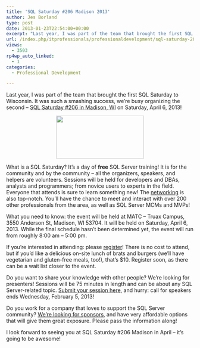 ```yaml
---
title: 'SQL Saturday #206 Madison 2013'
author: Jes Borland
type: post
date: 2013-01-23T22:54:00+00:00
excerpt: "Last year, I was part of the team that brought the first SQL Saturday to Wisconsin. It was such a smashing success, we're busy organizing the second - SQL Saturday #206 in Madison, WI on Saturday, April 6, 2013!"
url: /index.php/itprofessionals/professionaldevelopment/sql-saturday-206-madison-2013/
views:
  - 3503
rp4wp_auto_linked:
  - 1
categories:
  - Professional Development

---
```

Last year, I was part of the team that brought the first SQL Saturday to Wisconsin. It was such a smashing success, we&#8217;re busy organizing the second &#8211; [SQL Saturday #206 in Madison, WI][1] on Saturday, April 6, 2013!

<p style="text-align: center;">
  <img style="vertical-align: middle;" src="http://www.sqlsaturday.com/images/sqlsat206_web.png" alt="" width="236" height="115" />
</p>

What is a SQL Saturday? It&#8217;s a day of **free** SQL Server training! It is for the community and by the community &#8211; all the organizers, speakers, and helpers are volunteers. Sessions will be held for developers and DBAs, analysts and programmers; from novice users to experts in the field. Everyone that attends is sure to learn something new! The [networking][2] is also top-notch. You&#8217;ll have the chance to meet and interact with over 200 other professionals from the area, as well as SQL Server MCMs and MVPs!

What you need to know: the event will be held at MATC &#8211; Truax Campus, 3550 Anderson St, Madison, WI 53704. It will be held on Saturday, April 6, 2013. While the final schedule hasn&#8217;t been determined yet, the event will run from roughly 8:00 am &#8211; 5:00 pm.

If you&#8217;re interested in attending: please [register][3]! There is no cost to attend, but if you&#8217;d like a delicious on-site lunch of brats and burgers (we&#8217;ll have vegetarian and gluten-free meals, too!), that&#8217;s $10. Register soon, as there can be a wait list closer to the event.

Do you want to share your knowledge with other people? We&#8217;re looking for presenters! Sessions will be 75 minutes in length and can be about any SQL Server-related topic. [Submit your session here][4], and hurry: call for speakers ends Wednesday, February 5, 2013!

Do you work for a company that loves to support the SQL Server community? [We&#8217;re looking for sponsors][5], and have very affordable options that will give them great exposure. Please pass the information along!

I look forward to seeing you at SQL Saturday #206 Madison in April &#8211; it&#8217;s going to be awesome!

 [1]: http://sqlsaturday.com/206/eventhome.aspx
 [2]: http://sqlsaturday.com/206/networking.aspx
 [3]: http://sqlsaturday.com/206/register.aspx
 [4]: http://sqlsaturday.com/206/callforspeakers.aspx
 [5]: http://sqlsaturday.com/206/sponsors.aspx